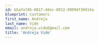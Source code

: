```yaml
---
id: b5afa745-0017-4dec-8912-90994f36914a
blueprint: customers
first_name: Andreja
last_name: Vide
email: andreja.vide@gmail.com
title: 'Andreja Vide'
---
```

